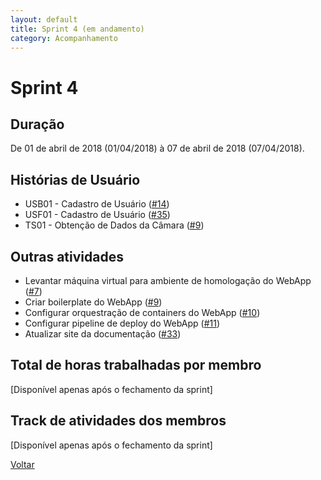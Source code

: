 ```yaml
---
layout: default
title: Sprint 4 (em andamento)
category: Acompanhamento
---
```


# Sprint 4

## Duração

De 01 de abril de 2018 (01/04/2018) à 07 de abril de 2018 (07/04/2018).

## Histórias de Usuário

* USB01 - Cadastro de Usuário ([#14](https://github.com/fga-gpp-mds/2018.1-VoxPop-API/issues/14))
* USF01 - Cadastro de Usuário ([#35](https://github.com/fga-gpp-mds/2018.1-VoxPop-WebApp/issues/35))
* TS01 - Obtenção de Dados da Câmara ([#9](https://github.com/fga-gpp-mds/2018.1-VoxPop-API/issues/9))

## Outras atividades

* Levantar máquina virtual para ambiente de homologação do WebApp ([#7](https://github.com/fga-gpp-mds/2018.1-VoxPop-WebApp/issues/7))
* Criar boilerplate do WebApp ([#9](https://github.com/fga-gpp-mds/2018.1-VoxPop-WebApp/issues/9))
* Configurar orquestração de containers do WebApp ([#10](https://github.com/fga-gpp-mds/2018.1-VoxPop-WebApp/issues/10))
* Configurar pipeline de deploy do WebApp ([#11](https://github.com/fga-gpp-mds/2018.1-VoxPop-WebApp/issues/11))
* Atualizar site da documentação ([#33](https://github.com/fga-gpp-mds/2018.1-VoxPop-WebApp/issues/33))

## Total de horas trabalhadas por membro

[Disponível apenas após o fechamento da sprint]

## Track de atividades dos membros

[Disponível apenas após o fechamento da sprint]

[Voltar](./../)
